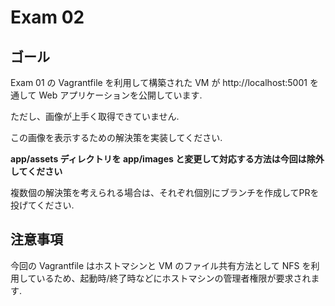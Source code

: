 # Exam 02

## ゴール

Exam 01 の Vagrantfile を利用して構築された VM が http://localhost:5001 を通して Web アプリケーションを公開しています.

ただし、画像が上手く取得できていません.

この画像を表示するための解決策を実装してください.

**app/assets ディレクトリを app/images と変更して対応する方法は今回は除外してください**

複数個の解決策を考えられる場合は、それぞれ個別にブランチを作成してPRを投げてください.

## 注意事項

今回の Vagrantfile はホストマシンと VM のファイル共有方法として NFS を利用しているため、起動時/終了時などにホストマシンの管理者権限が要求されます.
